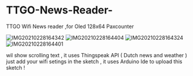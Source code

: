 # TTGO-News-Reader-
TTGO Wifi News reader ,for Oled 128x64 Paxcounter

![IMG20210228164342](https://user-images.githubusercontent.com/20719445/109424779-80c81500-79e5-11eb-82cc-408b4cc5dabc.jpg)
![IMG20210228164404](https://user-images.githubusercontent.com/20719445/109424782-83c30580-79e5-11eb-89f1-f4afc60e4a56.jpg)
![IMG20210228164324](https://user-images.githubusercontent.com/20719445/109424784-84f43280-79e5-11eb-92ad-8cb5353b318a.jpg)
![IMG20210228164401](https://user-images.githubusercontent.com/20719445/109424785-87568c80-79e5-11eb-8c0f-dad8aacc2ec6.jpg)


wil show scrolling text ,
it uses Thingspeak API ( Dutch news and weather )
just add your wifi setings in the sketch ,
it uses Arduino Ide to upload this sketch !

